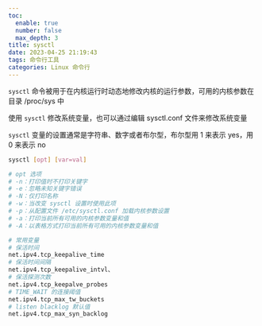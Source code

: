 ```yaml
---
toc:
  enable: true
  number: false
  max_depth: 3
title: sysctl
date: 2023-04-25 21:19:43
tags: 命令行工具
categories: Linux 命令行
---
```


`sysctl` 命令被用于在内核运行时动态地修改内核的运行参数，可用的内核参数在目录 /proc/sys 中

使用 `sysctl` 修改系统变量，也可以通过编辑 sysctl.conf 文件来修改系统变量

`sysctl` 变量的设置通常是字符串、数字或者布尔型，布尔型用 1 来表示 yes，用 0 来表示 no

```sh
sysctl [opt] [var=val]

# opt 选项
# -n：打印值时不打印关键字
# -e：忽略未知关键字错误
# -N：仅打印名称
# -w：当改变 sysctl 设置时使用此项
# -p：从配置文件 /etc/sysctl.conf 加载内核参数设置
# -a：打印当前所有可用的内核参数变量和值
# -A：以表格方式打印当前所有可用的内核参数变量和值

# 常用变量
# 保活时间
net.ipv4.tcp_keepalive_time 
# 保活时间间隔
net.ipv4.tcp_keepalive_intvl、
# 保活探测次数
net.ipv4.tcp_keepalve_probes
# TIME_WAIT 的连接阈值
net.ipv4.tcp_max_tw_buckets
# listen blacklog 默认值
net.ipv4.tcp_max_syn_backlog
```